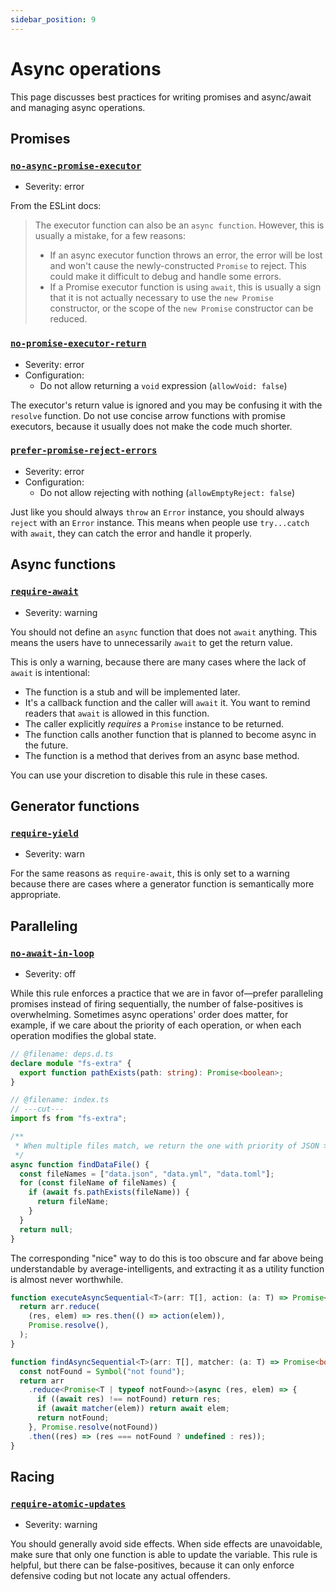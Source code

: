 ```yaml
---
sidebar_position: 9
---
```


# Async operations

This page discusses best practices for writing promises and async/await and managing async operations.

## Promises

### [`no-async-promise-executor`](https://eslint.org/docs/rules/no-async-promise-executor)

- Severity: error

From the ESLint docs:

> The executor function can also be an `async function`. However, this is usually a mistake, for a few reasons:
>
> - If an async executor function throws an error, the error will be lost and won't cause the newly-constructed `Promise` to reject. This could make it difficult to debug and handle some errors.
> - If a Promise executor function is using `await`, this is usually a sign that it is not actually necessary to use the `new Promise` constructor, or the scope of the `new Promise` constructor can be reduced.

### [`no-promise-executor-return`](https://eslint.org/docs/rules/no-promise-executor-return)

- Severity: error
- Configuration:
  - Do not allow returning a `void` expression (`allowVoid: false`)

The executor's return value is ignored and you may be confusing it with the `resolve` function. Do not use concise arrow functions with promise executors, because it usually does not make the code much shorter.

### [`prefer-promise-reject-errors`](https://eslint.org/docs/rules/prefer-promise-reject-errors)

- Severity: error
- Configuration:
  - Do not allow rejecting with nothing (`allowEmptyReject: false`)

Just like you should always `throw` an `Error` instance, you should always `reject` with an `Error` instance. This means when people use `try...catch` with `await`, they can catch the error and handle it properly.

## Async functions

### [`require-await`](https://eslint.org/docs/rules/require-await)

- Severity: warning

You should not define an `async` function that does not `await` anything. This means the users have to unnecessarily `await` to get the return value.

This is only a warning, because there are many cases where the lack of `await` is intentional:

- The function is a stub and will be implemented later.
- It's a callback function and the caller will `await` it. You want to remind readers that `await` is allowed in this function.
- The caller explicitly _requires_ a `Promise` instance to be returned.
- The function calls another function that is planned to become async in the future.
- The function is a method that derives from an async base method.

You can use your discretion to disable this rule in these cases.

## Generator functions

### [`require-yield`](https://eslint.org/docs/rules/require-yield)

- Severity: warn

For the same reasons as `require-await`, this is only set to a warning because there are cases where a generator function is semantically more appropriate.

## Paralleling

### [`no-await-in-loop`](https://eslint.org/docs/rules/no-await-in-loop)

- Severity: off

While this rule enforces a practice that we are in favor of—prefer paralleling promises instead of firing sequentially, the number of false-positives is overwhelming. Sometimes async operations' order does matter, for example, if we care about the priority of each operation, or when each operation modifies the global state.

```ts twoslash
// @filename: deps.d.ts
declare module "fs-extra" {
  export function pathExists(path: string): Promise<boolean>;
}

// @filename: index.ts
// ---cut---
import fs from "fs-extra";

/**
 * When multiple files match, we return the one with priority of JSON > YAML > TOML
 */
async function findDataFile() {
  const fileNames = ["data.json", "data.yml", "data.toml"];
  for (const fileName of fileNames) {
    if (await fs.pathExists(fileName)) {
      return fileName;
    }
  }
  return null;
}
```

The corresponding "nice" way to do this is too obscure and far above being understandable by average-intelligents, and extracting it as a utility function is almost never worthwhile.

```ts twoslash
function executeAsyncSequential<T>(arr: T[], action: (a: T) => Promise<void>) {
  return arr.reduce(
    (res, elem) => res.then(() => action(elem)),
    Promise.resolve(),
  );
}

function findAsyncSequential<T>(arr: T[], matcher: (a: T) => Promise<boolean>) {
  const notFound = Symbol("not found");
  return arr
    .reduce<Promise<T | typeof notFound>>(async (res, elem) => {
      if ((await res) !== notFound) return res;
      if (await matcher(elem)) return await elem;
      return notFound;
    }, Promise.resolve(notFound))
    .then((res) => (res === notFound ? undefined : res));
}
```

## Racing

### [`require-atomic-updates`](https://eslint.org/docs/rules/require-atomic-updates)

- Severity: warning

You should generally avoid side effects. When side effects are unavoidable, make sure that only one function is able to update the variable. This rule is helpful, but there can be false-positives, because it can only enforce defensive coding but not locate any actual offenders.
